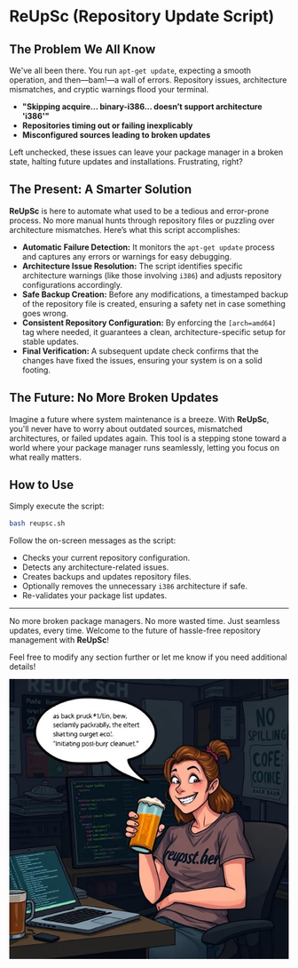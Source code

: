 # ReUpSc (Repository Update Script)

## The Problem We All Know

We've all been there. You run `apt-get update`, expecting a smooth operation, and then—bam!—a wall of errors. Repository issues, architecture mismatches, and cryptic warnings flood your terminal.

- **"Skipping acquire... binary-i386... doesn’t support architecture 'i386'"**
- **Repositories timing out or failing inexplicably**
- **Misconfigured sources leading to broken updates**

Left unchecked, these issues can leave your package manager in a broken state, halting future updates and installations. Frustrating, right?

## The Present: A Smarter Solution

**ReUpSc** is here to automate what used to be a tedious and error-prone process. No more manual hunts through repository files or puzzling over architecture mismatches. Here’s what this script accomplishes:

- **Automatic Failure Detection:** It monitors the `apt-get update` process and captures any errors or warnings for easy debugging.
- **Architecture Issue Resolution:** The script identifies specific architecture warnings (like those involving `i386`) and adjusts repository configurations accordingly.
- **Safe Backup Creation:** Before any modifications, a timestamped backup of the repository file is created, ensuring a safety net in case something goes wrong.
- **Consistent Repository Configuration:** By enforcing the `[arch=amd64]` tag where needed, it guarantees a clean, architecture-specific setup for stable updates.
- **Final Verification:** A subsequent update check confirms that the changes have fixed the issues, ensuring your system is on a solid footing.

## The Future: No More Broken Updates

Imagine a future where system maintenance is a breeze. With **ReUpSc**, you'll never have to worry about outdated sources, mismatched architectures, or failed updates again. This tool is a stepping stone toward a world where your package manager runs seamlessly, letting you focus on what really matters.

## How to Use

Simply execute the script:

```bash
bash reupsc.sh
```

Follow the on-screen messages as the script:

- Checks your current repository configuration.
- Detects any architecture-related issues.
- Creates backups and updates repository files.
- Optionally removes the unnecessary `i386` architecture if safe.
- Re-validates your package list updates.

---

No more broken package managers. No more wasted time. Just seamless updates, every time. Welcome to the future of hassle-free repository management with **ReUpSc**!

Feel free to modify any section further or let me know if you need additional details!

![REUPSC](bathroom/reupsc.png)
